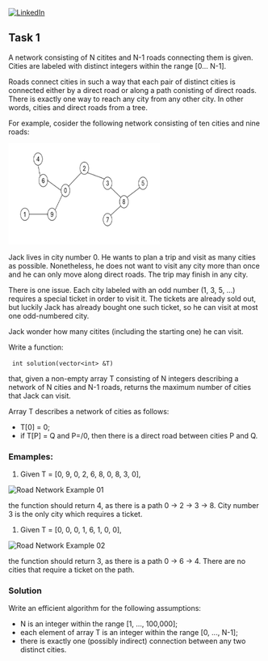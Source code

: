 [![LinkedIn][linkedin-shield]][linkedin-url-Bucsa]

## Task 1

A network consisting of N citites and N-1 roads connecting them is given. Cities are labeled with distinct integers within the range [0... N-1].

Roads connect cities in such a way that each pair of distinct cities is connected either by a direct road or along a path conisting of direct roads. There is exactly one way to reach any city from any other city. In other words, cities and direct roads from a tree. 

For example, cosider the following network consisting of ten cities and nine roads:

<!-- Insert Image of Road Network -->
<img src="Images/000_RoadNetwork_Image.png" alt="Road Network" width="300" height="200">

Jack lives in city number 0. He wants to plan a trip and visit as many cities as possible. Nonetheless, he does not want to visit any city more than once and he can only move along direct roads. The trip may finish in any city. 

There is one issue. Each city labeled with an odd number (1, 3, 5, ...) requires a special ticket in order to visit it. The tickets are already sold out, but luckily Jack has already bought one such ticket, so he can visit at most one odd-numbered city.

Jack wonder how many citites (including the starting one) he can visit. 

Write a function:

``` int solution(vector<int> &T)```

that, given a non-empty array T consisting of N integers describing a network of N cities and N-1 roads, returns the maximum number of cities that Jack can visit.

Array T describes a network of cities as follows:

- T[0] = 0;
- if T[P] = Q and P=/0, then there is a direct road between cities P and Q.
  
### Emamples:

1. Given T = [0, 9, 0, 2, 6, 8, 0, 8, 3, 0],

<img src="Images/001_RoadNetworkExample01_Image.png" alt="Road Network Example 01" width="300" height="200">

the function should return 4, as there is a path 0 -> 2 -> 3 -> 8. City number 3 is the only city which requires a ticket.

1. Given T = [0, 0, 0, 1, 6, 1, 0, 0],

<!-- Insert Images of Roadmap Example 2 -->
<img src="Images/002_RoadNetworkExample02_Image.pngg" alt="Road Network Example 02" width="300" height="200">

the function should return 3, as there is a path 0 -> 6 -> 4. There are no cities that require a ticket on the path.

### Solution

Write an efficient algorithm for the following assumptions:

- N is an integer within the range [1, ..., 100,000];
- each element of array T is an integer within the range [0, ..., N-1];
- there is exactly one (possibly indirect) connection between any two distinct cities. 


[linkedin-shield]: https://img.shields.io/badge/-LinkedIn-black.svg?style=for-the-badge&logo=linkedin&colorB=555
[linkedin-url-Bucsa]: https://www.linkedin.com/in/justin-bucsa